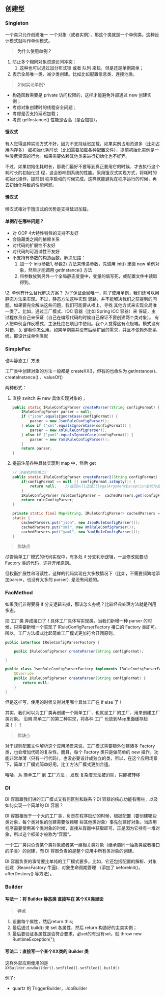 ## 创建型

### Singleton

一个类只允许创建唯一 一个对象（或者实例），那这个类就是一个单例类，这种设计模式就叫作单例模式。  

> **为什么使用单例？**

1. 防止多个相同对象资源访问冲突；
   1. 这种也可以通过加分布式锁 或者 队列 来玩，但是还是单例简单；
2. 表示全局唯一类，减少类创建。比如比如配置信息类、连接池类。  

> 如何实现单例?

* 构造函数需要是 private 访问权限的，这样才能避免外部通过 new 创建实例；
* 考虑对象创建时的线程安全问题；
* 考虑是否支持延迟加载；
* 考虑 getInstance() 性能是否高（是否加锁）。  

#### 饿汉式

有人觉得这种实现方式不好，因为不支持延迟加载，如果实例占用资源多（比如占用内存多）
或初始化耗时长（比如需要加载各种配置文件），提前初始化实例是一种浪费资源的行为。如果需要依赖其他类来进行初始化也不好弄。

不过，如果初始化耗时长，那我们最好不要等到真正要用它的时候，才去执行这个耗时长的初始化过
程，这会影响到系统的性能。采用饿汉式实现方式，将耗时的初始化操作，提前到
程序启动的时候完成，这样就能避免在程序运行的时候，再去初始化导致的性能问题。 

#### 懒汉式

懒汉式相对于饿汉式的优势是支持延迟加载。



#### 单例存在哪些问题？

* 对 OOP 4大特性特性的支持不友好
* 会隐藏类之间的依赖关系
* 对代码的扩展性不友好
* 对代码的可测试性不友好
* 不支持有参数的构造函数，解决思路：
  1. 加一个 init(参数1, 参数2) 方法来传递参数，先调用 init() 里面 new 单例对象，然后才能调用 getInstance() 方法
  2. 将参数放到另外一个全局静态变量中，变量的值写死，或配置文件中读取得到。

\2. 单例有什么替代解决方案？
为了保证全局唯一，除了使用单例，我们还可以用静态方法来实现。不过，静态方法这种实现
思路，并不能解决我们之前提到的问题。如果要完全解决这些问题，我们可能要从根上，寻找
其他方式来实现全局唯一类了。比如，通过工厂模式、IOC 容器（比如 Spring IOC 容器）来
保证，由过程序员自己来保证（自己在编写代码的时候自己保证不要创建两个类对象）。
有人把单例当作反模式，主张杜绝在项目中使用。我个人觉得这有点极端。模式没有对错，关
键看你怎么用。如果单例类并没有后续扩展的需求，并且不依赖外部系统，那设计成单例类就



### SimpleFac

也叫静态工厂方法

工厂类中创建对象的方法一般都是 createXX()，但有的也命名为 getInstance()、createInstance() 、valueOf()  

两种形式：

1. 直接 switch 来 new 具体实现对象的；

   ```java
   public static IRuleConfigParser createParser(String configFormat) {
       IRuleConfigParser parser = null;
       if ("json".equalsIgnoreCase(configFormat)) {
           parser = new JsonRuleConfigParser();
       } else if ("xml".equalsIgnoreCase(configFormat)) {
           parser = new XmlRuleConfigParser();
       } else if ("yaml".equalsIgnoreCase(configFormat)) {
           parser = new YamlRuleConfigParser();
       }
       return parser;
   }
   ```

2. 提前注册各种具体实现到 map 中，然后 get

   ```java
   // 注册式的简单工厂
   public static IRuleConfigParser createParser2(String configFormat) {
       if(configFormat == null || configFormat.isEmpty()) {
           return null;    //返回null还是IllegalArgumentException全凭你自己说了算
       }
       IRuleConfigParser ruleConfigParser =  cachedParsers.get(configFormat.toLowerCase());
       return ruleConfigParser;
   }
   
   private static final Map<String, IRuleConfigParser> cachedParsers = new ConcurrentHashMap();
   static {
       cachedParsers.put("json", new JsonRuleConfigParser());
       cachedParsers.put("xml", new XmlRuleConfigParser());
       cachedParsers.put("yaml", new YamlRuleConfigParser());
   }
   ```

> 优缺点

尽管简单工厂模式的代码实现中，有多处 if 分支判断逻辑，一旦修改就要动 Factory 类的代码，违背开闭原则。

但权衡扩展性和可读性，这样的代码实现在大多数情况下（比如，不需要频繁地添加parser，也没有太多的 parser）是没有问题的。  

### FacMethod

如果我们非得要将 if 分支逻辑去掉，那该怎么办呢？比较经典处理方法就是利用多态。

把 工厂类 弄成接口了！具体工厂具体写实现类。当我们新增一种 parser 的时候，只需要新增一个实现了 IRuleConfigParserFactory 接口的 Factory 类即可。所以，工厂方法模式比起简单工厂模式更加符合开闭原则。

```java
public interface IRuleConfigParserFactory {

    public IRuleConfigParser createParser(String configFormat);

}

public class JsonRuleConfigParserFactory implements IRuleConfigParserFactory {
    @Override
    public IRuleConfigParser createParser(String configFormat) {
        return null;
    }
}
```

但是这样写，使用的时候又得对用哪个具体工厂在  if else 了！

其实，我们可以为工厂类再创建一个简单工厂，也就是工厂的工厂，用来创建工厂类对象。  沿用 简单工厂的第二种实现，将各种 工厂 也放到Map里面缓存起来！！！

> 优缺点

对于规则配置文件解析这个应用场景来说，工厂模式需要额外创建诸多 Factory类，也会增加代码的复杂性，而且，每个 Factory 类只是做简单的 new 操作，功能非常单薄（只有一行代码），也没必要设计成独立的类，所以，在这个应用场景下，简单工厂模式简单好用，比工方法厂模式更加合适。  

哈哈，从 简单工厂 到 工厂方法 ，发现  复杂度无法被消除，只能被转移  



### DI

DI 容器跟我们讲的工厂模式又有何区别和联系？DI 容器的核心功能有哪些，以及如何实现一个简单的 DI 容器？  

DI 容器相当于一个大的工厂类，负责在程序启动的时候，根据配置（要创建哪些类对象，每个类对象的创建需要依赖哪
些其他类对象）事先创建好对象。当应用程序需要使用某个类对象的时候，直接从容器中获取即可。正是因为它持有一堆对象，所以这个框架才被称为“容器”。  

一个工厂类只负责某个类对象或者某一组相关类对象（继承自同一抽象类或者接口的子类）的创建，而 DI 容器负责的是整个应用中所有类对象的创建。

DI 容器负责的事情要比单纯的工厂模式要多。比如，它还包括配置的解析、对象创建（BeansFactory 牛逼)、对象生命周期管理 （添加了 beforeInit()，afterDestory() 等方法）。    





### Builder

#### 写法一：将 Builder 静态类 直接写在 某个XX类里面

> 特点
1. 设置每个属性，然后return this;
2. 最后通过 build() 来 set 各属性，然后 return 构造好的主类实例；
3. 最后要验证各属性是否符合要求，必set的有没有set，就 throw new RuntimeException(");


#### 写法二：直接写一个某个XX类的 Builder 类

这样外部应用使用的是`XXBuilder.newBuilder().setFiled().setFiled().build()`

例子:

* quartz 的 TriggerBuilder，JobBuilder